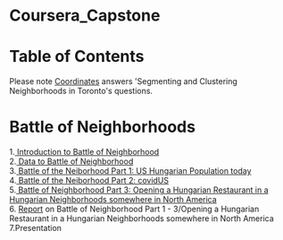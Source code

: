 # Coursera_Capstone
# Table of Contents<br>
Please note <a href="https://github.com/Csillag61/Coursera_Capstone/blob/master/Coordinates.ipynb">Coordinates</a> answers 'Segmenting and Clustering Neighborhoods in Toronto's questions.<br>

# Battle of Neighborhoods<br>
<p>1.<a href="https://github.com/Csillag61/Coursera_Capstone/blob/master/Introduction%20to%20Battle%20of%20Neighborhoods%20.ipynb"> Introduction to Battle of Neighborhood</a><br>
2.<a href="https://github.com/Csillag61/Coursera_Capstone/blob/master/Data%20to%20use%20in%20Battle%20of%20Neighborhoods%20.ipynb"> Data to Battle of Neighborhood</a><br>
3.<a href="https://github.com/Csillag61/Coursera_Capstone/blob/master/UsHungarianPopulataion.ipynb"> Battle of the Neiborhood Part 1: US Hungarian Population today </a><br>
4.<a href="https://github.com/Csillag61/Coursera_Capstone/blob/master/covidUS-short.ipynb"> Battle of the Neiborhood Part 2: covidUS</a><br>
5.<a href="https://github.com/Csillag61/Coursera_Capstone/blob/master/The%20Battle%20of%20Neighborhoods%20(Week%202).ipynb"> Battle of Neighborhood Part 3: Opening a Hungarian Restaurant  in a Hungarian Neighborhoods somewhere in North America</a></br>
6. <a href="https://github.com/Csillag61/Coursera_Capstone/blob/master/Battle%20of%20Neighborhoods(Report).pdf">Report</a> on Battle of Neighborhood Part 1 - 3/Opening a Hungarian Restaurant  in a Hungarian Neighborhoods somewhere in North America<br>
7.Presentation</p>
